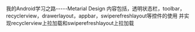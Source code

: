 我的Android学习之路-----Metarial Design
内容包括，透明状态栏，toolbar，recyclerview，drawerlayout，appbar，swiperefreshlayout等控件的使用
并实现recyclerview上拉加载和swiperefreshlayout上拉加载
